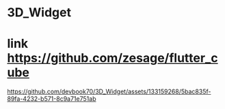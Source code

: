 # 3D_Widget
# link https://github.com/zesage/flutter_cube



https://github.com/devbook70/3D_Widget/assets/133159268/5bac835f-89fa-4232-b571-8c9a71e751ab

